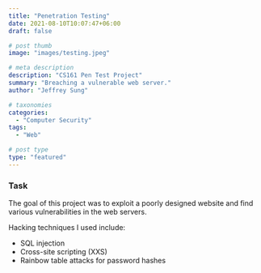 ```yaml
---
title: "Penetration Testing"
date: 2021-08-10T10:07:47+06:00
draft: false

# post thumb
image: "images/testing.jpeg"

# meta description
description: "CS161 Pen Test Project"
summary: "Breaching a vulnerable web server."
author: "Jeffrey Sung"

# taxonomies
categories: 
  - "Computer Security"
tags:
  - "Web"

# post type
type: "featured"
---
```

### Task
The goal of this project was to exploit a poorly designed website and find various vulnerabilities in the web servers.  

Hacking techniques I used include:  
- SQL injection
- Cross-site scripting (XXS)
- Rainbow table attacks for password hashes